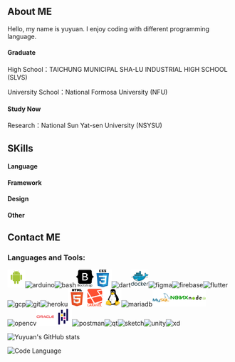 About ME
---
Hello, my name is yuyuan.
I enjoy coding with different programming language.

#### Graduate
High School：TAICHUNG MUNICIPAL SHA-LU INDUSTRIAL HIGH SCHOOL (SLVS)

University School：National Formosa University (NFU)

#### Study Now
Research：National Sun Yat-sen University (NSYSU)

SKills
---
#### Language
#### Framework
#### Design
#### Other 

Contact ME
---


<!-- <h3 align="left">Connect with me:</h3> -->
<p align="left">
</p>

<h3 align="left">Languages and Tools:</h3>
<p align="left"><img src="https://raw.githubusercontent.com/devicons/devicon/master/icons/android/android-original-wordmark.svg" alt="android" width="40" height="40"/><img src="https://cdn.worldvectorlogo.com/logos/arduino-1.svg" alt="arduino" width="40" height="40"/><img src="https://www.vectorlogo.zone/logos/gnu_bash/gnu_bash-icon.svg" alt="bash" width="40" height="40"/><img src="https://raw.githubusercontent.com/devicons/devicon/master/icons/bootstrap/bootstrap-plain-wordmark.svg" alt="bootstrap" width="40" height="40"/><img src="https://raw.githubusercontent.com/devicons/devicon/master/icons/css3/css3-original-wordmark.svg" alt="css3" width="40" height="40"/><img src="https://www.vectorlogo.zone/logos/dartlang/dartlang-icon.svg" alt="dart" width="40" height="40"/><img src="https://raw.githubusercontent.com/devicons/devicon/master/icons/docker/docker-original-wordmark.svg" alt="docker" width="40" height="40"/><img src="https://www.vectorlogo.zone/logos/figma/figma-icon.svg" alt="figma" width="40" height="40"/><img src="https://www.vectorlogo.zone/logos/firebase/firebase-icon.svg" alt="firebase" width="40" height="40"/><img src="https://www.vectorlogo.zone/logos/flutterio/flutterio-icon.svg" alt="flutter" width="40" height="40"/><img src="https://www.vectorlogo.zone/logos/google_cloud/google_cloud-icon.svg" alt="gcp" width="40" height="40"/><img src="https://www.vectorlogo.zone/logos/git-scm/git-scm-icon.svg" alt="git" width="40" height="40"/><img src="https://www.vectorlogo.zone/logos/heroku/heroku-icon.svg" alt="heroku" width="40" height="40"/><img src="https://raw.githubusercontent.com/devicons/devicon/master/icons/html5/html5-original-wordmark.svg" alt="html5" width="40" height="40"/><img src="https://raw.githubusercontent.com/devicons/devicon/master/icons/laravel/laravel-plain-wordmark.svg" alt="laravel" width="40" height="40"/><img src="https://raw.githubusercontent.com/devicons/devicon/master/icons/linux/linux-original.svg" alt="linux" width="40" height="40"/><img src="https://www.vectorlogo.zone/logos/mariadb/mariadb-icon.svg" alt="mariadb" width="40" height="40"/><img src="https://raw.githubusercontent.com/devicons/devicon/master/icons/mysql/mysql-original-wordmark.svg" alt="mysql" width="40" height="40"/><img src="https://raw.githubusercontent.com/devicons/devicon/master/icons/nginx/nginx-original.svg" alt="nginx" width="40" height="40"/><img src="https://raw.githubusercontent.com/devicons/devicon/master/icons/nodejs/nodejs-original-wordmark.svg" alt="nodejs" width="40" height="40"/><img src="https://www.vectorlogo.zone/logos/opencv/opencv-icon.svg" alt="opencv" width="40" height="40"/><img src="https://raw.githubusercontent.com/devicons/devicon/master/icons/oracle/oracle-original.svg" alt="oracle" width="40" height="40"/><img src="https://raw.githubusercontent.com/devicons/devicon/2ae2a900d2f041da66e950e4d48052658d850630/icons/pandas/pandas-original.svg" alt="pandas" width="40" height="40"/><img src="https://www.vectorlogo.zone/logos/getpostman/getpostman-icon.svg" alt="postman" width="40" height="40"/><img src="https://upload.wikimedia.org/wikipedia/commons/0/0b/Qt_logo_2016.svg" alt="qt" width="40" height="40"/><img src="https://www.vectorlogo.zone/logos/sketchapp/sketchapp-icon.svg" alt="sketch" width="40" height="40"/><img src="https://www.vectorlogo.zone/logos/unity3d/unity3d-icon.svg" alt="unity" width="40" height="40"/><img src="https://cdn.worldvectorlogo.com/logos/adobe-xd.svg" alt="xd" width="40" height="40"/></p>

![Yuyuan's GitHub stats](https://github-readme-stats.vercel.app/api?username=taro0520&show_icons=true&theme=dark&count_private=true&card_width=512&include_all_commits=true)

![Code Language](https://github-readme-stats.vercel.app/api/top-langs/?username=taro0520&count_private=true&card_width=512&include_all_commits=true)
